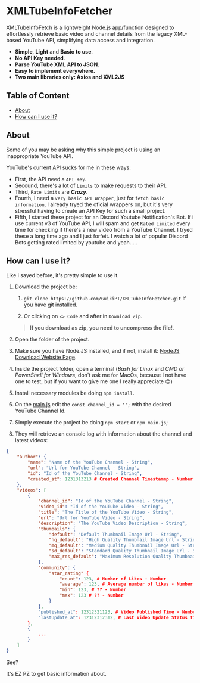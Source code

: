 # XMLTubeInfoFetcher
XMLTubeInfoFetch is a lightweight Node.js app/function designed to effortlessly retrieve basic video and channel details from the legacy XML-based YouTube API, simplifying data access and integration.

* **Simple**, **Light** and **Basic** **to use**.
* **No API Key needed**.
* **Parse YouTube XML API to JSON**.
* **Easy to implement everywhere.**
* **Two main libraries only: Axios and XML2JS**

## Table of Content
* [About](#about)
* [How can I use it?](#how-can-i-use-it)

## About
Some of you may be asking why this simple project is using an inappropriate YouTube API.

YouTube's current API sucks for me in these ways:
* First, the API need a `API Key`.
* Secound, there's a lot of [`Limits`](https://developers.google.com/youtube/v3/guides/quota_and_compliance_audits) to make requests to their API.
* Third, `Rate Limits` are ***Crazy***.
* Fourth, I need a `very basic API Wrapper`, just for `fetch basic information`, I already tryed the oficial wrappers on, but it's very stressful having to create an API Key for such a small project.
* Fifth, I started these project for an Discord Youtube Notification's Bot. If i use current v3 of YouTube API, I will spam and get `Rated Limited` every time for checking if there's a new video from a YouTube Channel. I tryed these a long time ago and I just forfeit. I watch a lot of popular Discord Bots getting rated limited by youtube and yeah.....

## How can I use it?
Like i sayed before, it's pretty simple to use it.

1. Download the project be:
    1. ```git clone https://github.com/GuikiPT/XMLTubeInfoFetcher.git``` if you have git installed.

    2. Or clicking on `<> Code` and after in `Download Zip`.
    > **If you download as zip, you need to uncompress the file!**.

2. Open the folder of the project.

3. Make sure you have Node.JS installed, and if not, install it: [NodeJS Download Website Page](https://nodejs.org/en-us/download).

4. Inside the project folder, open a terminal (*Bash for Linux* and *CMD or PowerShell for Windows*, don't ask me for MacOs, because I not have one to test, but if you want to give me one I really appreciate 😊)

5. Install necessary modules be doing `npm install`. 

6. On the [main.js](main.js) edit the `const channel_id = '';` with the desired YouTube Channel Id.

7. Simply execute the project be doing `npm start` or `npm main.js`;

8. They will retrieve an console log with information about the channel and latest videos:

```json
{
    "author": {
        "name": "Name of the YouTube Channel - String",
        "url": "Url for YouTube Channel - String",
        "id": "Id of the YouTube Channel - String",
        "created_at": 1231313213 # Created Channel Timestammp - Number - Unix Time
    },
    "videos": [
        {
            "channel_id": "Id of the YouTube Channel - String",
            "video_id": "Id of the YouTube Video - String",
            "title": "The Title of the YouTube Video - String",
            "url": "Url for YouTube Video - String",
            "description": "The YouTube Video Description - String",
            "thumbails": {
                "default": "Default Thumbnail Image Url - String",
                "hq_default": "High Quality Thumbnail Image Url - String",
                "mq_default": "Medium Quality Thumbnail Image Url - String",
                "sd_default": "Standard Quality Thumbnail Image Url - String",
                "max_res_default": "Maximum Resolution Quality Thumbnail Image Url - String",
            },
            "community": {
                "star_rating" {
                    "count": 123, # Number of Likes - Number
                    "average": 123, # Average number of likes - Number
                    "min": 123, # ?? - Number
                    "max": 123 # ?? - Number
                }
            },
            "published_at": 12312321123, # Video Published Time - Number - Unix Time
            "lastUpdate_at": 12312312312, # Last Video Update Status Time - Number - Time
        },
        {
            ...
        }
    ]
}
```

See?

It's EZ PZ to get basic information about.